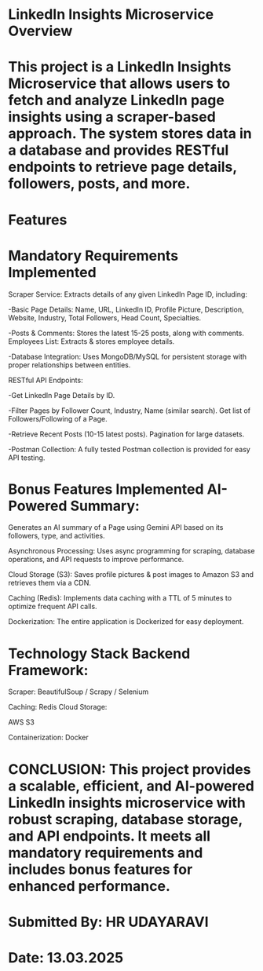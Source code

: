 # LinkedIn Insights Microservice Overview 

# This project is a LinkedIn Insights Microservice that allows users to fetch and analyze LinkedIn page insights using a scraper-based approach. The system stores data in a database and provides RESTful endpoints to retrieve page details, followers, posts, and more.

# Features 
# Mandatory Requirements Implemented 

Scraper Service: Extracts details of any given LinkedIn Page ID, including:

-Basic Page Details: Name, URL, LinkedIn ID, Profile Picture, Description, Website, Industry, Total Followers, Head Count, Specialties. 

-Posts & Comments: Stores the latest 15-25 posts, along with comments. Employees List: Extracts & stores employee details. 

-Database Integration: Uses MongoDB/MySQL for persistent storage with proper relationships between entities.

RESTful API Endpoints:

-Get LinkedIn Page Details by ID. 

-Filter Pages by Follower Count, Industry, Name (similar search). Get list of Followers/Following of a Page. 

-Retrieve Recent Posts (10-15 latest posts). Pagination for large datasets. 

-Postman Collection: A fully tested Postman collection is provided for easy API testing.

# Bonus Features Implemented AI-Powered Summary: 

Generates an AI summary of a Page using Gemini API based on its followers, type, and activities.

Asynchronous Processing: Uses async programming for scraping, database operations, and API requests to improve performance.

Cloud Storage (S3): Saves profile pictures & post images to Amazon S3 and retrieves them via a CDN.

Caching (Redis): Implements data caching with a TTL of 5 minutes to optimize frequent API calls.

Dockerization: The entire application is Dockerized for easy deployment.

# Technology Stack Backend Framework: 


Scraper: BeautifulSoup / Scrapy / Selenium 

Caching: Redis Cloud Storage: 

AWS S3 

Containerization: Docker

# CONCLUSION: This project provides a scalable, efficient, and AI-powered LinkedIn insights microservice with robust scraping, database storage, and API endpoints. It meets all mandatory requirements and includes bonus features for enhanced performance.

# Submitted By: HR UDAYARAVI 

# Date: 13.03.2025
